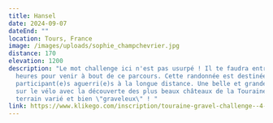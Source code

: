 ```yaml
---
title: Hansel
date: 2024-09-07
dateEnd: ""
location: Tours, France
image: /images/uploads/sophie_champchevrier.jpg
distance: 170
elevation: 1200
description: "Le mot challenge ici n'est pas usurpé ! Il te faudra entre 8 et 11
  heures pour venir à bout de ce parcours. Cette randonnée est destinée aux
  participant(e)s aguerri(e)s à la longue distance. Une belle et grande journée
  sur le vélo avec la découverte des plus beaux châteaux de la Touraine sur un
  terrain varié et bien \"graveleux\" ! "
link: https://www.klikego.com/inscription/touraine-gravel-challenge--4-2023/cyclo/vtt/1591316274595-8
---
```

